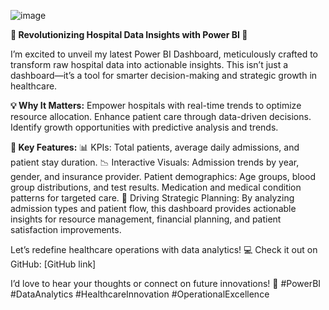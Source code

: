 ![image](https://github.com/user-attachments/assets/9b4029c5-0bfd-4a22-9ff9-41a03bd9a6ea)

**🚀 Revolutionizing Hospital Data Insights with Power BI 🏥**

I’m excited to unveil my latest Power BI Dashboard, meticulously crafted to transform raw hospital data into actionable insights. This isn’t just a dashboard—it’s a tool for smarter decision-making and strategic growth in healthcare.

**💡 Why It Matters:**
Empower hospitals with real-time trends to optimize resource allocation.
Enhance patient care through data-driven decisions.
Identify growth opportunities with predictive analysis and trends.

**🎯 Key Features:**
📊 KPIs: Total patients, average daily admissions, and patient stay duration.
📉 Interactive Visuals:
Admission trends by year, gender, and insurance provider.
Patient demographics: Age groups, blood group distributions, and test results.
Medication and medical condition patterns for targeted care.
🔮 Driving Strategic Planning:
By analyzing admission types and patient flow, this dashboard provides actionable insights for resource management, financial planning, and patient satisfaction improvements.

Let’s redefine healthcare operations with data analytics! 💻 Check it out on GitHub: [GitHub link]

I’d love to hear your thoughts or connect on future innovations! 🙌
#PowerBI #DataAnalytics #HealthcareInnovation #OperationalExcellence

